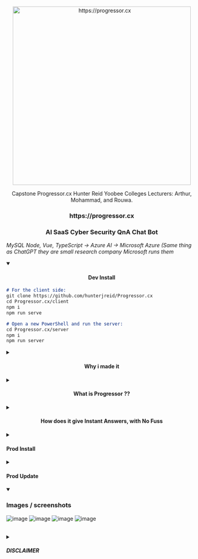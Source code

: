 <br>
<p align="center">
    <img width="470" src="https://github.com/hunterjreid/Capstone/assets/62681404/d6f8f1ae-6f90-489e-9f13-e144f4024cab" alt="https://progressor.cx"/>
    <p  align="center">Capstone Progressor.cx Hunter Reid Yoobee Colleges Lecturers: Arthur, Mohammad, and Rouwa. </p>
    <h3 align="center">https://progressor.cx</a></h3>
    <h3  align="center">AI SaaS Cyber Security QnA Chat Bot</h3>
    <i align="center">MySQL Node, Vue, TypeScript -> Azure AI -> Microsoft Azure (Same thing as ChatGPT they are small research company Microsoft runs them</i>
</p>



<details open>

<summary><h4 style="text-align: center;">Dev Install</h4></summary>

```markdown
# For the client side:
git clone https://github.com/hunterjreid/Progressor.cx
cd Progressor.cx/client
npm i
npm run serve

# Open a new PowerShell and run the server:
cd Progressor.cx/server
npm i
npm run server
```
</details>

<details closed>

<summary><h4 style="text-align: center;">Why i made it</h4></summary>

Got a question about cybersecurity? Progressor has the answer. It's like asking a friend who knows all about online security. You'll get clear, easy-to-follow advice that empowers you to make smart choices and stay protected.

Progressor fits into your cybersecurity routine seamlessly. It's available online and on your mobile device whenever you need it. No complicated setups—just straightforward answers that help you navigate the world of cybersecurity confidently.

</details>


<details closed>

<summary><h4 style="text-align: center;">What is Progressor ??</h4></summary>



Progressor is your go-to solution for cybersecurity questions. It's like having a virtual cybersecurity expert on hand all the time. This smart chat bot uses AI to give you quick and accurate answers whenever you need them, helping you stay safe online.

With Progressor, you can stay ahead of potential cybersecurity threats. It keeps an eye on security data and patterns, giving you timely advice to prevent issues before they become big problems. Whether you're a tech pro or not, Progressor makes cybersecurity easy to understand and act on.

</details>

<details closed>

<summary><h4 style="text-align: center;">How does it give Instant Answers, with No Fuss</h4></summary>

<br>

Progressor is your go-to solution for cybersecurity questions. It's like having a virtual cybersecurity expert on hand all the time. This smart chat bot uses AI to give you quick and accurate answers whenever you need them, helping you stay safe online.

With Progressor, you can stay ahead of potential cybersecurity threats. It keeps an eye on security data and patterns, giving you timely advice to prevent issues before they become big problems. Whether you're a tech pro or not, Progressor makes cybersecurity easy to understand and act on.



</details>





<details closed>



<summary><h4>Prod Install</h4></summary>
## Prod Install



```js

apt-get install apache2 mysql-server mysql-client php -y 
wget https://dev.mysql.com/get/mysql-apt-config_0.8.24-1_all.deb

sudo mysql
ALTER USER 'root'@'localhost' IDENTIFIED WITH mysql_native_password by 'Q#ate#ke38297';

npm i vue@3.2.26






=================================

Ubuntu 20.04  LTS  x64

apt-get update && apt-get upgrade -y
apt-get install apache2 mysql-server mysql-client php -y

sudo mysql
ALTER USER 'root'@'localhost' IDENTIFIED WITH mysql_native_password by '4Lwerf[Z%';

apt install -y phpmyadmin
Leave password for phpmyadmin empty.

Upload files of Progressor.com git to var/www

Naviagte to /etc/apache2/apache2.conf
Add on new line: Include /etc/phpmyadmin/apache.conf

/sbin/iptables -A INPUT -t filter -p tcp --dport 80 -j ACCEPT

Naviagte to /etc/apache2/sites-available/000-default.conf
Change DocumentRoot /var/www/client/dist

apt-get update

reboot

systemctl start apache2

sudo curl -sL https://deb.nodesource.com/setup_19.x | sudo -E bash
apt-get install -y nodejs
npm install -g @vue/cli

Upload DB Via PHP MYADMIN

Change Server Config to Prod

Change src/App.vue Change api_prefix: "https://Progressor.com:8443",

cd /var/www/client

npm install
npm run build
npm run build <- Dist

cd /var/www/server

npm install
npm install -g forever
npm install -g nodemon
forever start server.js

sudo ufw allow 53
sudo ufw allow 22
sudo ufw allow 8443
sudo ufw allow 80/tcp
sudo ufw allow 8443/tcp

sudo ufw reload

systemctl start apache2

```

</details>



<details closed>

<summary><h4>Prod Update</h4></summary>

<br>

<h1><sub>Irw   <br>
Pass: LrewEHF)gj5      <br>
PHP Pass: erwof[Z%</sub></h1>



```js






cd /var/www/
rm -r client -f
rm -r server -f

Upload files of Progressor.com git to var/www

Switch server/server.js mode to production

Switch client/src/App.vue PREFIX_API to correct port "https://progressor.com:8443"

systemctl restart apache2


<I>reboot (optional)</i>


apt-get update

cd /var/www/client

npm install
npm run serve
npm run build

cd /var/www/server

npm install
npm install -g forever
forever start server.js

```
</details>
<details open>
    
<summary><h3>Images / screenshots</h3></summary>

![image](https://github.com/hunterjreid/Progressor.cx/assets/62681404/4cb49ee9-35e9-4072-a0e8-50edcd4caf6c)
![image](https://github.com/hunterjreid/Progressor.cx/assets/62681404/2947d7e0-4e65-47b8-a46f-fa053e0b4009)
![image](https://github.com/hunterjreid/Progressor.cx/assets/62681404/2bd94d55-a0f2-4f1c-af91-b1c7e97cee4c)
![image](https://github.com/hunterjreid/Progressor.cx/assets/62681404/d16a8879-c7fc-465d-9bcd-6c4328eb2a98)

<br>

</details>

<details closed>
    
<summary><h5>DISCLAIMER</h5></summary>


I'm the sole creator behind Progressor, taking on this project solo. I'm Hunter Reid, currently pursuing my capstone project at Yoobee Colleges. The guidance and support from my esteemed mentors—Arthur, Mohammad, and Rouwa—have been invaluable. Their insights have helped shape Progressor into the practical cybersecurity resource it is today.


<br>

</details>

